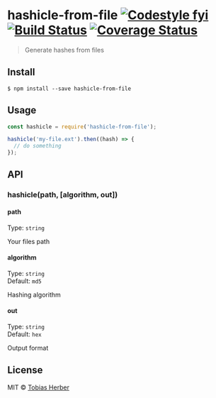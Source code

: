 # hashicle-from-file [![Codestyle fyi](https://img.shields.io/badge/code%20style-fyi-E91E63.svg)](https://github.com/tobihrbr/fyi) [![Build Status](https://travis-ci.org/herber/hashicle-from-file.svg?branch=master)](https://travis-ci.org/herber/hashicle-from-file) [![Coverage Status](https://coveralls.io/repos/github/tobihrbr/hashicle-from-file/badge.svg?branch=master)](https://coveralls.io/github/tobihrbr/hashicle-from-file?branch=master) 

> Generate hashes from files

## Install

```
$ npm install --save hashicle-from-file
```

## Usage

```js
const hashicle = require('hashicle-from-file');

hashicle('my-file.ext').then((hash) => {
  // do something
});
```

## API

### hashicle(path, [algorithm, out])

#### path

Type: `string`

Your files path

#### algorithm

Type: `string`<br>
Default: `md5`

Hashing algorithm

#### out

Type: `string`<br>
Default: `hex`

Output format

## License

MIT © [Tobias Herber](https://tobihrbr.com)
